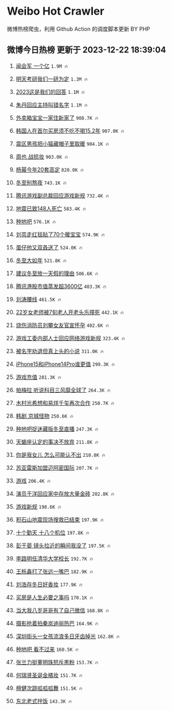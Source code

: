 # Weibo Hot Crawler 



微博热榜爬虫，利用 Github Action 的调度脚本更新 BY PHP 


## 微博今日热榜 更新于 2023-12-22 18:39:04 
1. [闻会军 一个亿](https://s.weibo.com/weibo?q=%E9%97%BB%E4%BC%9A%E5%86%9B%20%E4%B8%80%E4%B8%AA%E4%BA%BF&t=31&band_rank=1&Refer=top) `1.9M 🔥` 

1. [明天考研我们一研为定](https://s.weibo.com/weibo?q=%23%E6%98%8E%E5%A4%A9%E8%80%83%E7%A0%94%E6%88%91%E4%BB%AC%E4%B8%80%E7%A0%94%E4%B8%BA%E5%AE%9A%23&t=31&band_rank=2&Refer=top) `1.3M 🔥` 

1. [2023这是我们的回答](https://s.weibo.com/weibo?q=%232023%E8%BF%99%E6%98%AF%E6%88%91%E4%BB%AC%E7%9A%84%E5%9B%9E%E7%AD%94%23&t=31&band_rank=3&Refer=top) `1.1M 🔥` 

1. [朱丹回应主持叫错名字](https://s.weibo.com/weibo?q=%23%E6%9C%B1%E4%B8%B9%E5%9B%9E%E5%BA%94%E4%B8%BB%E6%8C%81%E5%8F%AB%E9%94%99%E5%90%8D%E5%AD%97%23&t=31&band_rank=4&Refer=top) `1.1M 🔥` 

1. [外卖箱宝宝一家住新家了](https://s.weibo.com/weibo?q=%23%E5%A4%96%E5%8D%96%E7%AE%B1%E5%AE%9D%E5%AE%9D%E4%B8%80%E5%AE%B6%E4%BD%8F%E6%96%B0%E5%AE%B6%E4%BA%86%23&t=31&band_rank=5&Refer=top) `908.7K 🔥` 

1. [韩国人在首尔买房须不吃不喝15.2年](https://s.weibo.com/weibo?q=%23%E9%9F%A9%E5%9B%BD%E4%BA%BA%E5%9C%A8%E9%A6%96%E5%B0%94%E4%B9%B0%E6%88%BF%E9%A1%BB%E4%B8%8D%E5%90%83%E4%B8%8D%E5%96%9D15.2%E5%B9%B4%23&t=31&band_rank=6&Refer=top) `907.0K 🔥` 

1. [震区男孩把小猫藏帽子里取暖](https://s.weibo.com/weibo?q=%23%E9%9C%87%E5%8C%BA%E7%94%B7%E5%AD%A9%E6%8A%8A%E5%B0%8F%E7%8C%AB%E8%97%8F%E5%B8%BD%E5%AD%90%E9%87%8C%E5%8F%96%E6%9A%96%23&t=31&band_rank=7&Refer=top) `904.1K 🔥` 

1. [周也 战损妆](https://s.weibo.com/weibo?q=%E5%91%A8%E4%B9%9F%20%E6%88%98%E6%8D%9F%E5%A6%86&t=31&band_rank=8&Refer=top) `903.0K 🔥` 

1. [杨幂今年20套高定](https://s.weibo.com/weibo?q=%23%E6%9D%A8%E5%B9%82%E4%BB%8A%E5%B9%B420%E5%A5%97%E9%AB%98%E5%AE%9A%23&t=31&band_rank=9&Refer=top) `820.0K 🔥` 

1. [冬至别熬夜](https://s.weibo.com/weibo?q=%E5%86%AC%E8%87%B3%E5%88%AB%E7%86%AC%E5%A4%9C&t=31&band_rank=10&Refer=top) `743.1K 🔥` 

1. [腾讯游戏副总裁回应游戏新规](https://s.weibo.com/weibo?q=%23%E8%85%BE%E8%AE%AF%E6%B8%B8%E6%88%8F%E5%89%AF%E6%80%BB%E8%A3%81%E5%9B%9E%E5%BA%94%E6%B8%B8%E6%88%8F%E6%96%B0%E8%A7%84%23&t=31&band_rank=11&Refer=top) `732.4K 🔥` 

1. [地震已致148人死亡](https://s.weibo.com/weibo?q=%23%E5%9C%B0%E9%9C%87%E5%B7%B2%E8%87%B4148%E4%BA%BA%E6%AD%BB%E4%BA%A1%23&t=31&band_rank=12&Refer=top) `583.4K 🔥` 

1. [种地吧](https://s.weibo.com/weibo?q=%E7%A7%8D%E5%9C%B0%E5%90%A7&t=31&band_rank=13&Refer=top) `576.1K 🔥` 

1. [刘芸走红毯贴了70个暖宝宝](https://s.weibo.com/weibo?q=%23%E5%88%98%E8%8A%B8%E8%B5%B0%E7%BA%A2%E6%AF%AF%E8%B4%B4%E4%BA%8670%E4%B8%AA%E6%9A%96%E5%AE%9D%E5%AE%9D%23&t=31&band_rank=14&Refer=top) `574.9K 🔥` 

1. [蛋仔他又双叒送了](https://s.weibo.com/weibo?q=%23%E8%9B%8B%E4%BB%94%E4%BB%96%E5%8F%88%E5%8F%8C%E5%8F%92%E9%80%81%E4%BA%86%23&t=31&band_rank=15&Refer=top) `524.0K 🔥` 

1. [冬至大如年](https://s.weibo.com/weibo?q=%23%E5%86%AC%E8%87%B3%E5%A4%A7%E5%A6%82%E5%B9%B4%23&t=31&band_rank=16&Refer=top) `521.8K 🔥` 

1. [建议冬至放一天假的理由](https://s.weibo.com/weibo?q=%E5%BB%BA%E8%AE%AE%E5%86%AC%E8%87%B3%E6%94%BE%E4%B8%80%E5%A4%A9%E5%81%87%E7%9A%84%E7%90%86%E7%94%B1&t=31&band_rank=17&Refer=top) `506.6K 🔥` 

1. [腾讯港股市值蒸发超3600亿](https://s.weibo.com/weibo?q=%23%E8%85%BE%E8%AE%AF%E6%B8%AF%E8%82%A1%E5%B8%82%E5%80%BC%E8%92%B8%E5%8F%91%E8%B6%853600%E4%BA%BF%23&t=31&band_rank=18&Refer=top) `483.3K 🔥` 

1. [刘涛腰线](https://s.weibo.com/weibo?q=%E5%88%98%E6%B6%9B%E8%85%B0%E7%BA%BF&t=31&band_rank=19&Refer=top) `461.5K 🔥` 

1. [22岁女老师被7旬老人开老头乐撞死](https://s.weibo.com/weibo?q=%2322%E5%B2%81%E5%A5%B3%E8%80%81%E5%B8%88%E8%A2%AB7%E6%97%AC%E8%80%81%E4%BA%BA%E5%BC%80%E8%80%81%E5%A4%B4%E4%B9%90%E6%92%9E%E6%AD%BB%23&t=31&band_rank=20&Refer=top) `442.1K 🔥` 

1. [烧伤消防员刘攀女友官宣怀孕](https://s.weibo.com/weibo?q=%23%E7%83%A7%E4%BC%A4%E6%B6%88%E9%98%B2%E5%91%98%E5%88%98%E6%94%80%E5%A5%B3%E5%8F%8B%E5%AE%98%E5%AE%A3%E6%80%80%E5%AD%95%23&t=31&band_rank=21&Refer=top) `402.6K 🔥` 

1. [游戏工委内部人士回应网络游戏新规](https://s.weibo.com/weibo?q=%23%E6%B8%B8%E6%88%8F%E5%B7%A5%E5%A7%94%E5%86%85%E9%83%A8%E4%BA%BA%E5%A3%AB%E5%9B%9E%E5%BA%94%E7%BD%91%E7%BB%9C%E6%B8%B8%E6%88%8F%E6%96%B0%E8%A7%84%23&t=31&band_rank=22&Refer=top) `323.4K 🔥` 

1. [被名字劝退但真上头的小说](https://s.weibo.com/weibo?q=%23%E8%A2%AB%E5%90%8D%E5%AD%97%E5%8A%9D%E9%80%80%E4%BD%86%E7%9C%9F%E4%B8%8A%E5%A4%B4%E7%9A%84%E5%B0%8F%E8%AF%B4%23&t=31&band_rank=23&Refer=top) `311.0K 🔥` 

1. [iPhone15和iPhone14Pro谁更值](https://s.weibo.com/weibo?q=%23iPhone15%E5%92%8CiPhone14Pro%E8%B0%81%E6%9B%B4%E5%80%BC%23&t=31&band_rank=24&Refer=top) `299.3K 🔥` 

1. [游戏充值](https://s.weibo.com/weibo?q=%E6%B8%B8%E6%88%8F%E5%85%85%E5%80%BC&t=31&band_rank=25&Refer=top) `281.3K 🔥` 

1. [帕梅拉 听说科目三风靡全球了](https://s.weibo.com/weibo?q=%E5%B8%95%E6%A2%85%E6%8B%89%20%E5%90%AC%E8%AF%B4%E7%A7%91%E7%9B%AE%E4%B8%89%E9%A3%8E%E9%9D%A1%E5%85%A8%E7%90%83%E4%BA%86&t=31&band_rank=26&Refer=top) `264.3K 🔥` 

1. [木村光希想和易烊千玺再次合作](https://s.weibo.com/weibo?q=%23%E6%9C%A8%E6%9D%91%E5%85%89%E5%B8%8C%E6%83%B3%E5%92%8C%E6%98%93%E7%83%8A%E5%8D%83%E7%8E%BA%E5%86%8D%E6%AC%A1%E5%90%88%E4%BD%9C%23&t=31&band_rank=27&Refer=top) `250.7K 🔥` 

1. [韩剧 京城怪物](https://s.weibo.com/weibo?q=%E9%9F%A9%E5%89%A7%20%E4%BA%AC%E5%9F%8E%E6%80%AA%E7%89%A9&t=31&band_rank=28&Refer=top) `250.6K 🔥` 

1. [种地吧捉迷藏版冬至直播](https://s.weibo.com/weibo?q=%23%E7%A7%8D%E5%9C%B0%E5%90%A7%E6%8D%89%E8%BF%B7%E8%97%8F%E7%89%88%E5%86%AC%E8%87%B3%E7%9B%B4%E6%92%AD%23&t=31&band_rank=29&Refer=top) `247.3K 🔥` 

1. [天蝎座认定的事决不放弃](https://s.weibo.com/weibo?q=%23%E5%A4%A9%E8%9D%8E%E5%BA%A7%E8%AE%A4%E5%AE%9A%E7%9A%84%E4%BA%8B%E5%86%B3%E4%B8%8D%E6%94%BE%E5%BC%83%23&t=31&band_rank=30&Refer=top) `211.8K 🔥` 

1. [你是我女儿 怎么可能认不出](https://s.weibo.com/weibo?q=%E4%BD%A0%E6%98%AF%E6%88%91%E5%A5%B3%E5%84%BF%20%E6%80%8E%E4%B9%88%E5%8F%AF%E8%83%BD%E8%AE%A4%E4%B8%8D%E5%87%BA&t=31&band_rank=31&Refer=top) `210.8K 🔥` 

1. [苏亚雷斯加盟迈阿密国际](https://s.weibo.com/weibo?q=%E8%8B%8F%E4%BA%9A%E9%9B%B7%E6%96%AF%E5%8A%A0%E7%9B%9F%E8%BF%88%E9%98%BF%E5%AF%86%E5%9B%BD%E9%99%85&t=31&band_rank=32&Refer=top) `207.7K 🔥` 

1. [游戏](https://s.weibo.com/weibo?q=%23%E6%B8%B8%E6%88%8F%23&t=31&band_rank=33&Refer=top) `206.4K 🔥` 

1. [演员于洋回应家中存放大量金砖](https://s.weibo.com/weibo?q=%23%E6%BC%94%E5%91%98%E4%BA%8E%E6%B4%8B%E5%9B%9E%E5%BA%94%E5%AE%B6%E4%B8%AD%E5%AD%98%E6%94%BE%E5%A4%A7%E9%87%8F%E9%87%91%E7%A0%96%23&t=31&band_rank=34&Refer=top) `202.8K 🔥` 

1. [游戏新规](https://s.weibo.com/weibo?q=%E6%B8%B8%E6%88%8F%E6%96%B0%E8%A7%84&t=31&band_rank=35&Refer=top) `198.6K 🔥` 

1. [积石山地震现场搜救已结束](https://s.weibo.com/weibo?q=%23%E7%A7%AF%E7%9F%B3%E5%B1%B1%E5%9C%B0%E9%9C%87%E7%8E%B0%E5%9C%BA%E6%90%9C%E6%95%91%E5%B7%B2%E7%BB%93%E6%9D%9F%23&t=31&band_rank=36&Refer=top) `197.9K 🔥` 

1. [十个勤天 十八个机位](https://s.weibo.com/weibo?q=%E5%8D%81%E4%B8%AA%E5%8B%A4%E5%A4%A9%20%E5%8D%81%E5%85%AB%E4%B8%AA%E6%9C%BA%E4%BD%8D&t=31&band_rank=37&Refer=top) `197.8K 🔥` 

1. [彭于晏 镜头拉近的瞬间我没了](https://s.weibo.com/weibo?q=%E5%BD%AD%E4%BA%8E%E6%99%8F%20%E9%95%9C%E5%A4%B4%E6%8B%89%E8%BF%91%E7%9A%84%E7%9E%AC%E9%97%B4%E6%88%91%E6%B2%A1%E4%BA%86&t=31&band_rank=38&Refer=top) `197.5K 🔥` 

1. [李路明任清华大学校长](https://s.weibo.com/weibo?q=%23%E6%9D%8E%E8%B7%AF%E6%98%8E%E4%BB%BB%E6%B8%85%E5%8D%8E%E5%A4%A7%E5%AD%A6%E6%A0%A1%E9%95%BF%23&t=31&band_rank=39&Refer=top) `192.7K 🔥` 

1. [王栎鑫打了张远一嘴巴](https://s.weibo.com/weibo?q=%E7%8E%8B%E6%A0%8E%E9%91%AB%E6%89%93%E4%BA%86%E5%BC%A0%E8%BF%9C%E4%B8%80%E5%98%B4%E5%B7%B4&t=31&band_rank=40&Refer=top) `182.9K 🔥` 

1. [刘浩存冬日好香妆](https://s.weibo.com/weibo?q=%E5%88%98%E6%B5%A9%E5%AD%98%E5%86%AC%E6%97%A5%E5%A5%BD%E9%A6%99%E5%A6%86&t=31&band_rank=41&Refer=top) `177.9K 🔥` 

1. [买房是人生必要之事吗](https://s.weibo.com/weibo?q=%23%E4%B9%B0%E6%88%BF%E6%98%AF%E4%BA%BA%E7%94%9F%E5%BF%85%E8%A6%81%E4%B9%8B%E4%BA%8B%E5%90%97%23&t=31&band_rank=42&Refer=top) `170.1K 🔥` 

1. [当大我八岁哥哥有了自己微信](https://s.weibo.com/weibo?q=%E5%BD%93%E5%A4%A7%E6%88%91%E5%85%AB%E5%B2%81%E5%93%A5%E5%93%A5%E6%9C%89%E4%BA%86%E8%87%AA%E5%B7%B1%E5%BE%AE%E4%BF%A1&t=31&band_rank=43&Refer=top) `168.8K 🔥` 

1. [摄影抢着拍秦岚迪丽热巴](https://s.weibo.com/weibo?q=%E6%91%84%E5%BD%B1%E6%8A%A2%E7%9D%80%E6%8B%8D%E7%A7%A6%E5%B2%9A%E8%BF%AA%E4%B8%BD%E7%83%AD%E5%B7%B4&t=31&band_rank=44&Refer=top) `164.9K 🔥` 

1. [深圳街头一女孩流浪多日牙齿掉光](https://s.weibo.com/weibo?q=%23%E6%B7%B1%E5%9C%B3%E8%A1%97%E5%A4%B4%E4%B8%80%E5%A5%B3%E5%AD%A9%E6%B5%81%E6%B5%AA%E5%A4%9A%E6%97%A5%E7%89%99%E9%BD%BF%E6%8E%89%E5%85%89%23&t=31&band_rank=45&Refer=top) `162.8K 🔥` 

1. [种地吧 看不过来](https://s.weibo.com/weibo?q=%E7%A7%8D%E5%9C%B0%E5%90%A7%20%E7%9C%8B%E4%B8%8D%E8%BF%87%E6%9D%A5&t=31&band_rank=46&Refer=top) `160.5K 🔥` 

1. [张兰力挺董明珠怒斥黑粉](https://s.weibo.com/weibo?q=%23%E5%BC%A0%E5%85%B0%E5%8A%9B%E6%8C%BA%E8%91%A3%E6%98%8E%E7%8F%A0%E6%80%92%E6%96%A5%E9%BB%91%E7%B2%89%23&t=31&band_rank=47&Refer=top) `153.7K 🔥` 

1. [何瑞贤圣诞金橘妆](https://s.weibo.com/weibo?q=%E4%BD%95%E7%91%9E%E8%B4%A4%E5%9C%A3%E8%AF%9E%E9%87%91%E6%A9%98%E5%A6%86&t=31&band_rank=48&Refer=top) `151.7K 🔥` 

1. [檀健次跳呱呱呱舞](https://s.weibo.com/weibo?q=%23%E6%AA%80%E5%81%A5%E6%AC%A1%E8%B7%B3%E5%91%B1%E5%91%B1%E5%91%B1%E8%88%9E%23&t=31&band_rank=49&Refer=top) `151.5K 🔥` 

1. [东北老式拌饭](https://s.weibo.com/weibo?q=%E4%B8%9C%E5%8C%97%E8%80%81%E5%BC%8F%E6%8B%8C%E9%A5%AD&t=31&band_rank=50&Refer=top) `143.3K 🔥` 

